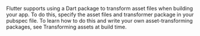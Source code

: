 Flutter supports using a Dart package to transform asset files when building your app.
To do this, specify the asset files and transformer package in your pubspec file.
To learn how to do this and write your own asset-transforming packages, see
Transforming assets at build time.
